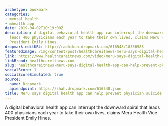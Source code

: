 ```yaml
---
archetype: bookmark
categories:
- mental health
- mhealth app
date: 2019-04-02T10:19:00Z
description: A digital behavioral health app can interrupt the downward spiral that
  leads 400 physicians each year to take their own lives, claims Meru Health Vice
  President Emily Hines.
dropmark.editURL: http://radhikan.dropmark.com/616548/18356983
featuredImage: /img/content/post/healthcareitnews-meru-says-digital-health-app-can-help-prevent-physician-suicide.jpg
link: https://www.healthcareitnews.com/video/meru-says-digital-health-app-can-help-prevent-physician-suicide
linkBrand: healthcareitnews.com
slug: healthcareitnews-meru-says-digital-health-app-can-help-prevent-physician-suicide
socialScore: 1
socialScoreSimulated: true
source:
  name: Dropmark
  apiendpoint: https://shah.dropmark.com/616548.json
title: Meru says digital health app can help prevent physician suicide
---
```

A digital behavioral health app can interrupt the downward spiral that leads 400 physicians each year to take their own lives, claims Meru Health Vice President Emily Hines.

